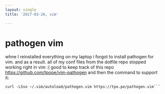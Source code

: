 ```yaml
---
layout: single
title: '2017-03-26, vim'

---
```


# pathogen vim
whne I reinstalled everything on my laptop i forgot to install pathogen for vim.  and as a result.  all of my conf files from the dotfile repo stopped working right in vim :(
good to keep track of this repo https://github.com/tpope/vim-pathogen
and then the command to support it: 

```mkdir -p ~/.vim/autoload ~/.vim/bundle && \
curl -LSso ~/.vim/autoload/pathogen.vim https://tpo.pe/pathogen.vim```
